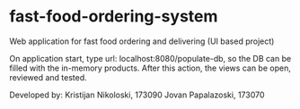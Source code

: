 # fast-food-ordering-system
Web application for fast food ordering and delivering (UI based project)

On application start, type url: localhost:8080/populate-db, so the DB can be filled with the in-memory products.
After this action, the views can be open, reviewed and tested.

Developed by:
Kristijan Nikoloski, 173090
Jovan Papalazoski, 173070

